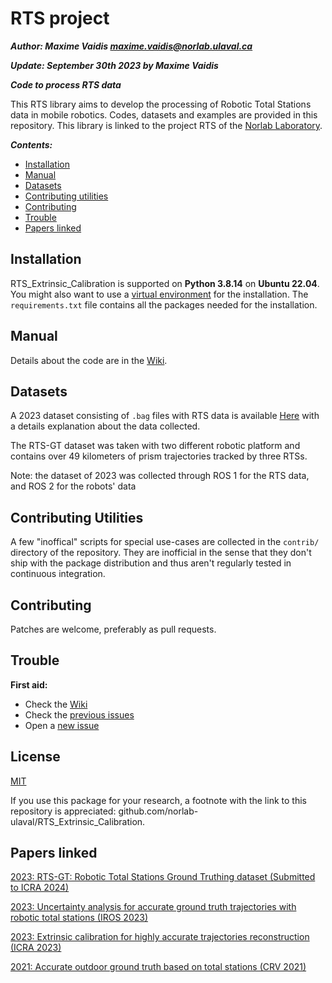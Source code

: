 # RTS project

***Author: Maxime Vaidis <maxime.vaidis@norlab.ulaval.ca>***

***Update: September 30th 2023 by Maxime Vaidis***

***Code to process RTS data***

This RTS library aims to develop the processing of Robotic Total Stations data in mobile robotics.
Codes, datasets and examples are provided in this repository.
This library is linked to the project RTS of the [Norlab Laboratory](https://norlab.ulaval.ca/).

***Contents:***

* [Installation](#installation)
* [Manual](#manual)
* [Datasets](#datasets)
* [Contributing utilities](#contributing-utilities)
* [Contributing](#contributing)
* [Trouble](#trouble)
* [Papers linked](#papers-linked)

## Installation

RTS_Extrinsic_Calibration is supported on **Python 3.8.14** on **Ubuntu 22.04**.
You might also want to use a [virtual environment](https://github.com/norlab-ulaval/RTS_Extrinsic_Calibration/blob/main/doc/install_in_virtualenv.md) for the installation.
The `requirements.txt` file contains all the packages needed for the installation.

## Manual

Details about the code are in the [Wiki](https://github.com/norlab-ulaval/RTS_Extrinsic_Calibration/wiki).

## Datasets

A 2023 dataset consisting of `.bag` files with RTS data is available [Here](https://github.com/norlab-ulaval/Norlab_wiki/wiki/RTS%E2%80%90GT-Dataset-2023) with a details explanation about the data collected.

The RTS-GT dataset was taken with two different robotic platform and contains over 49 kilometers of prism trajectories tracked by three RTSs.

Note: the dataset of 2023 was collected through ROS 1 for the RTS data, and ROS 2 for the robots' data

## Contributing Utilities

A few "inoffical" scripts for special use-cases are collected in the `contrib/` directory of the repository. 
They are inofficial in the sense that they don't ship with the package distribution and thus aren't regularly tested in continuous integration.

## Contributing

Patches are welcome, preferably as pull requests.

## Trouble

**First aid:**
* Check the [Wiki](https://github.com/norlab-ulaval/RTS_Extrinsic_Calibration/wiki)
* Check the [previous issues](https://github.com/norlab-ulaval/RTS_Extrinsic_Calibration/issues?q=is%3Aissue+is%3Aclosed)
* Open a [new issue](https://github.com/norlab-ulaval/RTS_Extrinsic_Calibration/issues)

## License

[MIT](https://mit-license.org/)

If you use this package for your research, a footnote with the link to this repository is appreciated: github.com/norlab-ulaval/RTS_Extrinsic_Calibration.

## Papers linked

[2023: RTS-GT: Robotic Total Stations Ground Truthing dataset (Submitted to ICRA 2024)](https://arxiv.org/abs/2309.11935)

[2023: Uncertainty analysis for accurate ground truth trajectories with robotic total stations (IROS 2023)](https://arxiv.org/abs/2308.01553)

[2023: Extrinsic calibration for highly accurate trajectories reconstruction (ICRA 2023)](https://ieeexplore.ieee.org/document/10160505)

[2021: Accurate outdoor ground truth based on total stations (CRV 2021)](https://ieeexplore.ieee.org/abstract/document/9469468)
